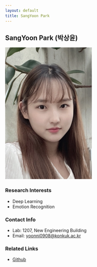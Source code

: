 ```yaml
---
layout: default
title: SangYoon Park
---
```


## SangYoon Park (박상윤)
![profile](../assets/img/profile_sangyoonpark.png)

### Research Interests
* Deep Learning
* Emotion Recognition

### Contact Info
* Lab: 1207, New Engineering Building
* Email: yoonni0908@konkuk.ac.kr

### Related Links 
* [Github](https://github.com/yoonni0908)
